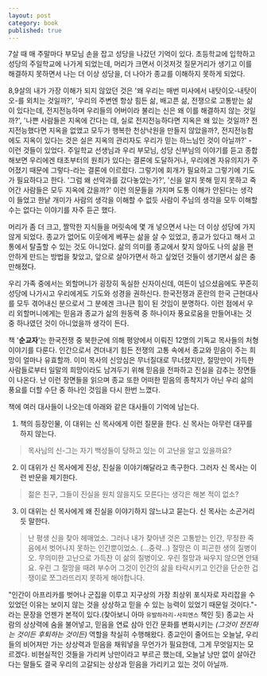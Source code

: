 ```yaml
---
layout: post
category: book
published: true
---
```

7살 때 매 주말마다 부모님 손을 잡고 성당을 나갔던 기억이 있다. 초등학교에 입학하고 성당의 주일학교에 나가게 되었는데, 머리가 크면서 이것저것 질문거리가 생기고 이를 해결하지 못하면서 나는 더 이상 성당을, 더 나아가 종교를 이해하지 못하게 되었다. 

8,9살의 내가 가장 이해가 되지 않았던 것은 '왜 우리는 매번 미사에서 내탓이오-내탓이오-를 외치는 것일까?', '우리의 주변엔 항상 힘든 삶, 배고픈 삶, 전쟁으로 고통받는 삶이 있다는데, 전지전능하며 우리들의 어버이라 불리는 신은 왜 이를 해결하지 않는 것일까?', '나쁜 사람들은 지옥에 간다는 데, 실로 전지전능하다면 지옥은 왜 있는 것일까? 전지전능했다면 지옥을 없앴고 모두가 행복한 천상낙원을 만들지 않았을까?, 전지전능함에도 지옥이 있다는 것은 실은 지옥의 관리자도 우리가 믿는 하느님인 것이 아닐까?' - 이런 것들이 있었다. 주일학교 선생님과 우리 부모님, 성당 신부님의 이야기를 듣고 종합해보면 우리에겐 태초부터의 원죄가 있다는 결론에 도달하거나, 우리에겐 자유의지가 주어졌기 때문에 그렇다-라는 결론에 이르렀다. 그렇기에 회개가 필요하고 그렇기에 기도가 필요하다고 한다. '그럼 왜 선악과를 갔다놓았는가?', '신을 알지 못해 믿지 못하고 죽어간 사람들은 모두 지옥에 갔을까?' 이런 의문들을 가지며 도통 이해가 안된다는 생각이 들었고 한낱 개미가 사람의 생각을 이해할 수 없듯 사람이 주님의 생각을 모두 이해할 수는 없다는 이야기를 자주 듣곤 했다. 

머리가 좀 더 크고, 짤막한 지식들을 머릿속에 몇 개 넣으면서 나는 더 이상 성당에 가지 않게 되었다. 종교가 없어도 이웃에게 베푸는 삶을 살 수 있었고, 종교가 있다고 해서 고통에서 탈출할 수 있는 것도 아니었다. 삶의 의미를 종교에서 찾지 않아도 나의 삶을 편안하게 만드는 방법을 찾았고, 앞으로 살아가면서 하고 싶었던 것들이 생기면서 삶은 충만해졌다. 

우리 가족 중에서는 외할머니가 굉장히 독실한 신자이신데, 여든이 넘으셨음에도 꾸준히 성당에 나가시고 우리에게도 기도와 성경을 권하신다. 한국전쟁과 혼란의 한국 근현대사를 모두 겪어내신 분으로서 그 분에겐 크나큰 힘이 된 것임이 분명하다. 이런 점에서 우리 외할머니에게는 믿음과 종교가 삶의 원동력 중 하나이자 풍요로움을 만들어내는 것 중 하나였던 것이 아니었을까 생각이 든다. 

책 '__순교자__'는 한국전쟁 중 북한군에 의해 평양에서 이뤄진 12명의 기독교 목사들의 처형 이야기를 다룬다. 인간으로서 견뎌내기 힘든 전쟁의 고통 속에서 종교와 믿음이 주는 희망이 얼마나 유효할까.
이미 목사의 신앙심은 무너질대로 무너졌지만, 절망만이 가득한 사람들로부터 일말의 희망이라도 남겨두기 위해 믿음을 전파하고 진실을 감추는 장면들이 나온다. 난 이런 장면들을 읽으며 종교 또한 어떠한 믿음의 종착지가 아닌 우리 삶의 풍요를 더할 수단 중 하나인 것임을 다시 한번 느꼈다. 

책에 여러 대사들이 나오는데 아래와 같은 대사들이 기억에 남는다.
1. 책의 등장인물, 이 대위는 신 목사에게 이런 질문을 한다. 신 목사는 아무런 대꾸를 하지 않는다.
>목사님의 신-그는 자기 백성들이 당하고 있는 이 고난을 알고 있을까요?
2. 이 대위가 신 목사에게 진상, 진실을 이야기해달라고 촉구한다. 그러자 신 목사는 이런 반문을 제기한다.
>젊은 친구, 그들이 진실을 원치 않을지도 모른다는 생각은 해본 적이 없소?
3. 이 대위는 신 목사에게 왜 진실을 이야기하지 않느냐고 묻는다. 신 목사는 소곤거리듯 말한다.
> 난 평생 신을 찾아 헤매었소. 그러나 내가 찾아낸 것은 고통받는 인간, 무정한 죽음에서 벗어나지 못하는 인간뿐이었소. (\...중략\...) 절망은 이 피곤한 생의 질병이오. 무의미한 고난으로 가득찬 이 삶의 질병이오. 우린 절망과 싸우지 않으면 안돼요. 우린 그 절망을 때려 부수어 그것이 인간의 삶을 타락시키고 인간을 단순한 겁쟁이로 쪼그라뜨리지 못하게 해야합니다.

"인간이 아프리카를 벗어나 군집을 이루고 지구상의 가장 최상위 포식자로 자리잡을 수 있었던 이유는 보이지 않는 것을 상상하고 믿을 수 있는 능력이 있었기 때문일 것이다."- 라는 문장을 언젠가 본적이 있다.(찾아보니 아마 `유발하라리-사피엔스` 책인 듯) 종교는 사람의 상상력에 숨을 불어넣고, 믿음을 연료 삼아 인간 문화를 변화시키는 _(그것이 전진하는 것이든 후퇴하는 것이든)_ 역할을 착실히 수행해왔다. 종교인이 줄어드는 오늘날, 우리들의 비어져만 가는 상상력과 믿음을 채워넣을 무언가가 필요한데, 그게 무엇일지는 모르겠다. 비현실적인 것들을 가리켜 낭만이라고 부르곤 했는데, 오늘날 낭만 없이 살아간다는 말들도 결국 우리의 고갈되는 상상과 믿음을 가리키고 있는 것이 아닐까.

